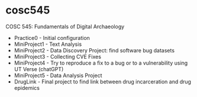 # cosc545
COSC 545: Fundamentals of Digital Archaeology
  - Practice0 - Initial configuration
  - MiniProject1 - Text Analysis
  - MiniProject2 - Data Discovery Project: find software bug datasets
  - MiniProject3 - Collecting CVE Fixes
  - MiniProject4 - Try to reproduce a fix to a bug or to a vulnerability using UT Verse (chatGPT)
  - MiniProject5 - Data Analysis Project
  - DrugLink - Final project to find link between drug incarceration and drug epidemics
